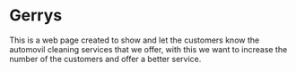 # Gerrys
This is a web page created to show and let the customers know the automovil cleaning services that we offer, with this we want to increase the number of the customers and offer a better service.
